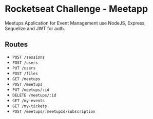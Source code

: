 # Rocketseat Challenge - Meetapp

Meetups Application for Event Management use NodeJS, Express, Sequelize and JWT for auth.

## Routes

- `POST /sessions`
- `POST /users`
- `PUT /users`
- `POST /files`
- `GET /meetups`
- `POST /meetups`
- `PUT /meetups/:id`
- `DELETE /meetups/:id`
- `GET /my-events`
- `GET /my-tickets`
- `POST /meetups/:meetupId/subscription`
